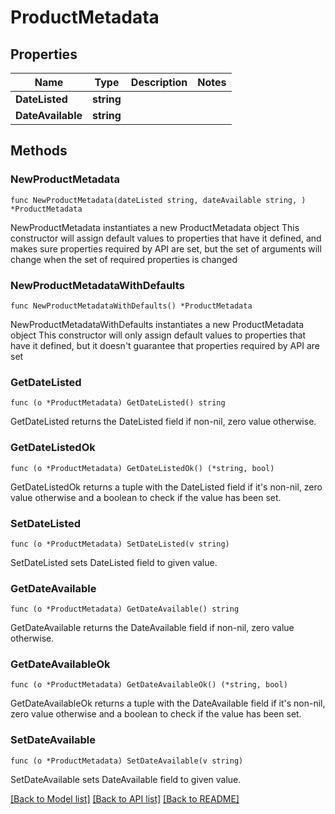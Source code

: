 # ProductMetadata

## Properties

Name | Type | Description | Notes
------------ | ------------- | ------------- | -------------
**DateListed** | **string** |  | 
**DateAvailable** | **string** |  | 

## Methods

### NewProductMetadata

`func NewProductMetadata(dateListed string, dateAvailable string, ) *ProductMetadata`

NewProductMetadata instantiates a new ProductMetadata object
This constructor will assign default values to properties that have it defined,
and makes sure properties required by API are set, but the set of arguments
will change when the set of required properties is changed

### NewProductMetadataWithDefaults

`func NewProductMetadataWithDefaults() *ProductMetadata`

NewProductMetadataWithDefaults instantiates a new ProductMetadata object
This constructor will only assign default values to properties that have it defined,
but it doesn't guarantee that properties required by API are set

### GetDateListed

`func (o *ProductMetadata) GetDateListed() string`

GetDateListed returns the DateListed field if non-nil, zero value otherwise.

### GetDateListedOk

`func (o *ProductMetadata) GetDateListedOk() (*string, bool)`

GetDateListedOk returns a tuple with the DateListed field if it's non-nil, zero value otherwise
and a boolean to check if the value has been set.

### SetDateListed

`func (o *ProductMetadata) SetDateListed(v string)`

SetDateListed sets DateListed field to given value.


### GetDateAvailable

`func (o *ProductMetadata) GetDateAvailable() string`

GetDateAvailable returns the DateAvailable field if non-nil, zero value otherwise.

### GetDateAvailableOk

`func (o *ProductMetadata) GetDateAvailableOk() (*string, bool)`

GetDateAvailableOk returns a tuple with the DateAvailable field if it's non-nil, zero value otherwise
and a boolean to check if the value has been set.

### SetDateAvailable

`func (o *ProductMetadata) SetDateAvailable(v string)`

SetDateAvailable sets DateAvailable field to given value.



[[Back to Model list]](../README.md#documentation-for-models) [[Back to API list]](../README.md#documentation-for-api-endpoints) [[Back to README]](../README.md)


